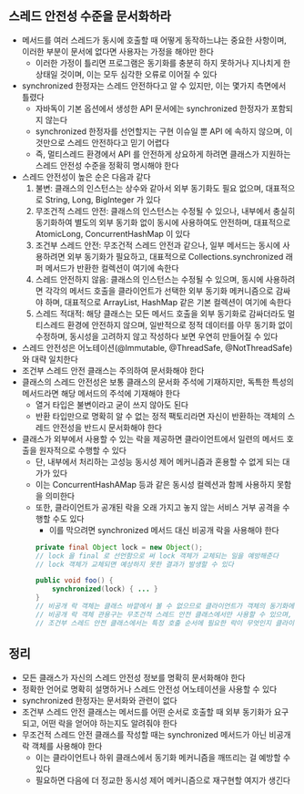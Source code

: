 ## 스레드 안전성 수준을 문서화하라

* 메서드를 여러 스레드가 동시에 호출할 때 어떻게 동작하느냐는 중요한 사항이며, 이러한 부분이 문서에 없다면 사용자는 가정을 해야만 한다
    * 이러한 가정이 틀리면 프로그램은 동기화를 충분히 하지 못하거나 지나치게 한 상태일 것이며, 이는 모두 심각한 오류로 이어질 수 있다
* synchronized 한정자는 스레드 안전하다고 알 수 있지만, 이는 몇가지 측면에서 틀렸다
    * 자바독이 기본 옵션에서 생성한 API 문서에는 synchronized 한정자가 포함되지 않는다
    * synchronized 한정자를 선언할지는 구현 이슈일 뿐 API 에 속하지 않으며, 이것만으로 스레드 안전하다고 믿기 어렵다
    * 즉, 멀티스레드 환경에서 API 를 안전하게 상요하게 하려면 클래스가 지원하는 스레드 안전성 수준을 정확히 명시해야 한다
* 스레드 안전성이 높은 순은 다음과 같다
    1. 불변: 클래스의 인스턴스는 상수와 같아서 외부 동기화도 필요 없으며, 대표적으로 String, Long, BigInteger 가 있다
    2. 무조건적 스레드 안전: 클래스의 인스턴스는 수정될 수 있으나, 내부에서 충실히 동기화하여 별도의 외부 동기화 없이 동시에 사용하여도 안전하며, 대표적으로 AtomicLong, ConcurrentHashMap 이 있다
    3. 조건부 스레드 안전: 무조건적 스레드 안전과 같으나, 일부 메서드는 동시에 사용하려면 외부 동기화가 필요하고, 대표적으로 Collections.synchronized 래퍼 메서드가 반환한 컬렉션이 여기에 속한다
    4. 스레드 안전하지 않음: 클래스의 인스턴스는 수정될 수 있으며, 동시에 사용하려면 각각의 메서드 호출을 클라이언트가 선택한 외부 동기화 메커니즘으로 감싸야 하며, 대표적으로 ArrayList, HashMap 같은 기본 컬렉션이 여기에 속한다
    5. 스레드 적대적: 해당 클래스는 모든 메서드 호출을 외부 동기화로 감싸더라도 멀티스레드 환경에 안전하지 않으며, 일반적으로 정적 데이터를 아무 동기화 없이 수정하며, 동시성을 고려하지 않고 작성하다 보면 우연히 만들어질 수 있다
* 스레드 안전성은 어노테이션(@Immutable, @ThreadSafe, @NotThreadSafe) 와 대략 일치한다
* 조건부 스레드 안전 클래스는 주의하여 문서화해야 한다
* 클래스의 스레드 안전성은 보통 클래스의 문서화 주석에 기재하지만, 독특한 특성의 메서드라면 해당 메서드의 주석에 기재해야 한다
    * 열거 타입은 불변이라고 굳이 쓰지 않아도 된다
    * 반환 타입만으로 명확히 알 수 없는 정적 팩토리라면 자신이 반환하는 객체의 스레드 안전성을 반드시 문서화해야 한다
* 클래스가 외부에서 사용할 수 있는 락을 제공하면 클라이언트에서 일련의 메서드 호출을 원자적으로 수행할 수 있다
    * 단, 내부에서 처리하는 고성능 동시성 제어 메커니즘과 혼용할 수 없게 되는 대가가 있다
    * 이는 ConcurrentHashAMap 등과 같은 동시성 컬렉션과 함께 사용하지 못함을 의미한다
    * 또한, 클라이언트가 공개된 락을 오래 가지고 놓지 않는 서비스 거부 공격을 수행할 수도 있다
        * 이를 막으려면 synchronized 메서드 대신 비공개 락을 사용해야 한다
        ```java
        private final Object lock = new Object();
        // lock 을 final 로 선언함으로 써 lock 객체가 교체되는 일을 예방해준다
        // lock 객체가 교체되면 예상하지 못한 결과가 발생할 수 있다
        
        public void foo() {
            synchronized(lock) { ... }
        }
        // 비공개 락 객체는 클래스 바깥에서 볼 수 없으므로 클라이언트가 객체의 동기화에 관여할 수 없다
        // 비공개 락 객체 관용구는 무조건적 스레드 안전 클래스에서만 사용할 수 있으며,
        // 조건부 스레드 안전 클래스에서는 특정 호출 순서에 필요한 락이 무엇인지 클라이언트에게 알려줘야 하므로 사용할 수 없다
        ```
      
## 정리

* 모든 클래스가 자신의 스레드 안전성 정보를 명확히 문서화해야 한다
* 정확한 언어로 명확히 설명하거나 스레드 안전성 어노테이션을 사용할 수 있다
* synchronized 한정자는 문서화와 관련이 없다
* 조건부 스레드 안전 클래스는 메서드를 어떤 순서로 호출할 때 외부 동기화가 요구되고, 어떤 락을 얻어야 하는지도 알려줘야 한다
* 무조건적 스레드 안전 클래스를 작성할 때는 synchronized 메서드가 아닌 비공개 락 객체를 사용해야 한다
    * 이는 클라이언트나 하위 클래스에서 동기화 메커니즘을 깨뜨리는 걸 예방할 수 있다
    * 필요하면 다음에 더 정교한 동시성 제어 메커니즘으로 재구현할 여지가 생긴다
